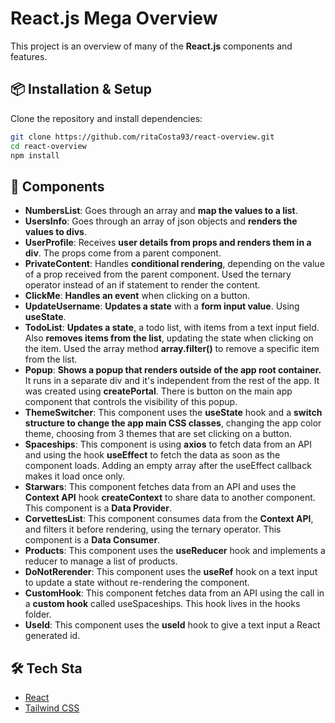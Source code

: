 # React.js Mega Overview 
This project is an overview of many of the **React.js** components and features.

## 📦 Installation & Setup

Clone the repository and install dependencies:

```bash
git clone https://github.com/ritaCosta93/react-overview.git
cd react-overview
npm install 
```

## 🚀 Components
- **NumbersList**: Goes through an array and **map the values to a list**.
- **UsersInfo**: Goes through an array of json objects and **renders the values to divs**.
- **UserProfile**: Receives **user details from props and renders them in a div**. The props come from a parent component.
- **PrivateContent**: Handles **conditional rendering**, depending on the value of a prop received from the parent component. Used the ternary operator instead of an if statement to render the content.
- **ClickMe**: **Handles an event** when clicking on a button.
- **UpdateUsername**: **Updates a state** with a **form input value**. Using **useState**.
- **TodoList**: **Updates a state**, a todo list, with items from a text input field. Also **removes items from the list**, updating the state when clicking on the item. Used the array method **array.filter()** to remove a specific item from the list.
- **Popup**: **Shows a popup that renders outside of the app root container.** It runs in a separate div and it's independent from the rest of the app. It was created using **createPortal**. There is button on the main app component that controls the visibility of this popup.
- **ThemeSwitcher**: This component uses the **useState** hook and a **switch structure to change the app main CSS classes**, changing the app color theme, choosing from 3 themes that are set clicking on a button.
- **Spaceships**: This component is using **axios** to fetch data from an API and using the hook **useEffect** to fetch the data as soon as the component loads. Adding an empty array after the useEffect callback makes it load once only.
- **Starwars**: This component fetches data from an API and uses the **Context API** hook **createContext** to share data to another component. This component is a **Data Provider**.
- **CorvettesList**: This component consumes data from the **Context API**, and filters it before rendering, using the ternary operator. This component is a **Data Consumer**.
- **Products**: This component uses the **useReducer** hook and implements a reducer to manage a list of products.
- **DoNotRerender**: This component uses the **useRef** hook on a text input to update a state without re-rendering the component.
- **CustomHook**: This component fetches data from an API using the call in a **custom hook** called useSpaceships. This hook lives in the hooks folder.
- **UseId**: This component uses the **useId** hook to give a text input a React generated id.

## 🛠️ Tech Sta
- [React](https://reactjs.org/)
- [Tailwind CSS](https://tailwindcss.com/)
